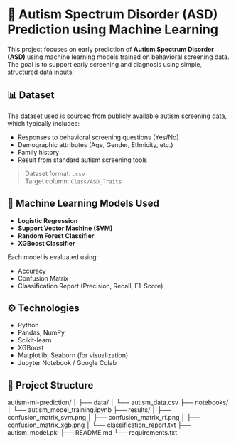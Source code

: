 # 🧠 Autism Spectrum Disorder (ASD) Prediction using Machine Learning

This project focuses on early prediction of **Autism Spectrum Disorder (ASD)** using machine learning models trained on behavioral screening data. The goal is to support early screening and diagnosis using simple, structured data inputs.

## 📊 Dataset

The dataset used is sourced from publicly available autism screening data, which typically includes:

- Responses to behavioral screening questions (Yes/No)
- Demographic attributes (Age, Gender, Ethnicity, etc.)
- Family history
- Result from standard autism screening tools

> Dataset format: `.csv`  
> Target column: `Class/ASD_Traits`

## 🧪 Machine Learning Models Used

- **Logistic Regression**
- **Support Vector Machine (SVM)**
- **Random Forest Classifier**
- **XGBoost Classifier**

Each model is evaluated using:
- Accuracy
- Confusion Matrix
- Classification Report (Precision, Recall, F1-Score)

## ⚙️ Technologies

- Python
- Pandas, NumPy
- Scikit-learn
- XGBoost
- Matplotlib, Seaborn (for visualization)
- Jupyter Notebook / Google Colab

## 📁 Project Structure

autism-ml-prediction/
│
├── data/
│ └── autism_data.csv
├── notebooks/
│ └── autism_model_training.ipynb
├── results/
│ ├── confusion_matrix_svm.png
│ ├── confusion_matrix_rf.png
│ ├── confusion_matrix_xgb.png
│ └── classification_report.txt
├── autism_model.pkl
├── README.md
└── requirements.txt
